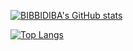 [![BIBBIDIBA's GitHub stats](https://github-readme-stats.vercel.app/api?username=BIBBIDIBA&count_private=true&show_icons=true)](https://github.com/anuraghazra/github-readme-stats)

[![Top Langs](https://github-readme-stats.vercel.app/api/top-langs/?username=BIBBIDIBA&layout=compact)](https://github.com/anuraghazra/github-readme-stats)

